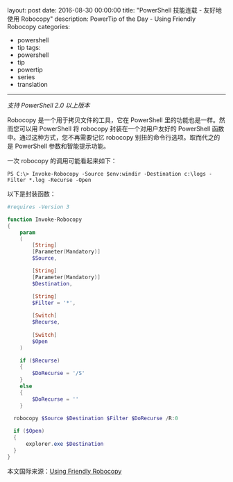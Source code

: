 ﻿layout: post
date: 2016-08-30 00:00:00
title: "PowerShell 技能连载 - 友好地使用 Robocopy"
description: PowerTip of the Day - Using Friendly Robocopy
categories:
- powershell
- tip
tags:
- powershell
- tip
- powertip
- series
- translation
---
*支持 PowerShell 2.0 以上版本*

Robocopy 是一个用于拷贝文件的工具，它在 PowerShell 里的功能也是一样。然而您可以用 PowerShell 将 robocopy 封装在一个对用户友好的 PowerShell 函数中。通过这种方式，您不再需要记忆 robocopy 别扭的命令行选项。取而代之的是 PowerShell 参数和智能提示功能。

一次 robocopy 的调用可能看起来如下：


```shell
PS C:\> Invoke-Robocopy -Source $env:windir -Destination c:\logs -Filter *.log -Recurse -Open
```
以下是封装函数：

```powershell
#requires -Version 3

function Invoke-Robocopy
{
    param
    (
        [String]
        [Parameter(Mandatory)]
        $Source,

        [String]
        [Parameter(Mandatory)]
        $Destination,

        [String]
        $Filter = '*',
        
        [Switch]
        $Recurse,
        
        [Switch]
        $Open
    )

    if ($Recurse)
    {
        $DoRecurse = '/S'
    }
    else
    {
        $DoRecurse = ''
    }
  
  robocopy $Source $Destination $Filter $DoRecurse /R:0 

  if ($Open)
  {
      explorer.exe $Destination
  }    
}
```

<!--more-->
本文国际来源：[Using Friendly Robocopy](http://community.idera.com/powershell/powertips/b/tips/posts/using-friendly-robocopy)
